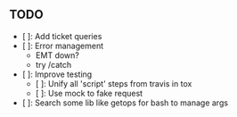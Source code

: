 ## TODO
- [ ]: Add ticket queries
- [ ]: Error management
  - EMT down?
  - try /catch
- [ ]: Improve testing
  - [ ]: Unify all 'script' steps from travis in tox
  - [ ]: Use mock to fake request
- [ ]: Search some lib like getops for bash to manage args
